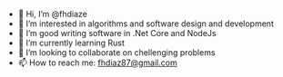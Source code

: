 - 👋 Hi, I’m @fhdiaze
- 👀 I’m interested in algorithms and software design and development
- 💞️ I’m good writing software in .Net Core and NodeJs
- 🌱 I’m currently learning Rust
- 💞️ I’m looking to collaborate on chellenging problems
- 📫 How to reach me: fhdiaz87@gmail.com

<!---
fhdiaze/fhdiaze is a ✨ special ✨ repository because its `README.md` (this file) appears on your GitHub profile.
You can click the Preview link to take a look at your changes.
--->
